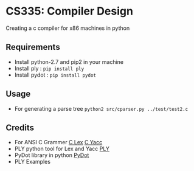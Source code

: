 # CS335: Compiler Design
Creating a c compiler for x86 machines in python

Requirements
------------
* Install python-2.7 and pip2 in your machine
* Install ply : ```pip install ply```
* Install pydot : ```pip install pydot```

Usage
-----
* For generating a parse tree ```python2 src/cparser.py ../test/test2.c```

Credits
-------

* For ANSI C Grammer [C Lex](https://www.lysator.liu.se/c/ANSI-C-grammar-l.html) [C Yacc](https://www.lysator.liu.se/c/ANSI-C-grammar-y.html)
* PLY python tool for Lex and Yacc [PLY](https://github.com/dabeaz/ply)
* PyDot library in python [PyDot](https://github.com/erocarrera/pydot)
* PLY Examples
